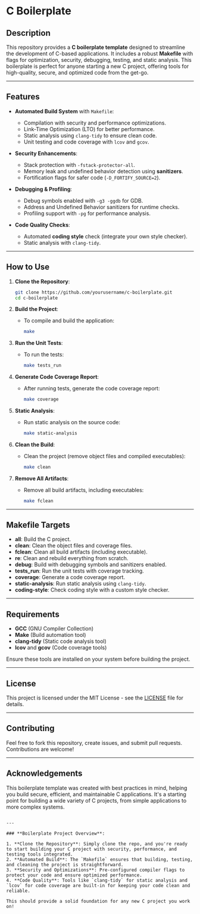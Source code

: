 # C Boilerplate

## Description

This repository provides a **C boilerplate template** designed to streamline the development of C-based applications. It includes a robust **Makefile** with flags for optimization, security, debugging, testing, and static analysis. This boilerplate is perfect for anyone starting a new C project, offering tools for high-quality, secure, and optimized code from the get-go.

---

## Features

- **Automated Build System** with `Makefile`:
  - Compilation with security and performance optimizations.
  - Link-Time Optimization (LTO) for better performance.
  - Static analysis using `clang-tidy` to ensure clean code.
  - Unit testing and code coverage with `lcov` and `gcov`.
  
- **Security Enhancements**:
  - Stack protection with `-fstack-protector-all`.
  - Memory leak and undefined behavior detection using **sanitizers**.
  - Fortification flags for safer code (`-D_FORTIFY_SOURCE=2`).

- **Debugging & Profiling**:
  - Debug symbols enabled with `-g3 -ggdb` for GDB.
  - Address and Undefined Behavior sanitizers for runtime checks.
  - Profiling support with `-pg` for performance analysis.

- **Code Quality Checks**:
  - Automated **coding style** check (integrate your own style checker).
  - Static analysis with `clang-tidy`.

---

## How to Use

1. **Clone the Repository**:

   ```bash
   git clone https://github.com/yourusername/c-boilerplate.git
   cd c-boilerplate
   ```

2. **Build the Project**:
   - To compile and build the application:

     ```bash
     make
     ```

3. **Run the Unit Tests**:
   - To run the tests:

     ```bash
     make tests_run
     ```

4. **Generate Code Coverage Report**:
   - After running tests, generate the code coverage report:

     ```bash
     make coverage
     ```

5. **Static Analysis**:
   - Run static analysis on the source code:

     ```bash
     make static-analysis
     ```

6. **Clean the Build**:
   - Clean the project (remove object files and compiled executables):

     ```bash
     make clean
     ```

7. **Remove All Artifacts**:
   - Remove all build artifacts, including executables:

     ```bash
     make fclean
     ```

---

## Makefile Targets

- **all**: Build the C project.
- **clean**: Clean the object files and coverage files.
- **fclean**: Clean all build artifacts (including executable).
- **re**: Clean and rebuild everything from scratch.
- **debug**: Build with debugging symbols and sanitizers enabled.
- **tests_run**: Run the unit tests with coverage tracking.
- **coverage**: Generate a code coverage report.
- **static-analysis**: Run static analysis using `clang-tidy`.
- **coding-style**: Check coding style with a custom style checker.

---

## Requirements

- **GCC** (GNU Compiler Collection)
- **Make** (Build automation tool)
- **clang-tidy** (Static code analysis tool)
- **lcov** and **gcov** (Code coverage tools)

Ensure these tools are installed on your system before building the project.

---

## License

This project is licensed under the MIT License - see the [LICENSE](LICENSE) file for details.

---

## Contributing

Feel free to fork this repository, create issues, and submit pull requests. Contributions are welcome!

---

## Acknowledgements

This boilerplate template was created with best practices in mind, helping you build secure, efficient, and maintainable C applications. It's a starting point for building a wide variety of C projects, from simple applications to more complex systems.

```

---

### **Boilerplate Project Overview**:

1. **Clone the Repository**: Simply clone the repo, and you're ready to start building your C project with security, performance, and testing tools integrated.
2. **Automated Build**: The `Makefile` ensures that building, testing, and cleaning the project is straightforward.
3. **Security and Optimizations**: Pre-configured compiler flags to protect your code and ensure optimized performance.
4. **Code Quality**: Tools like `clang-tidy` for static analysis and `lcov` for code coverage are built-in for keeping your code clean and reliable.

This should provide a solid foundation for any new C project you work on!
